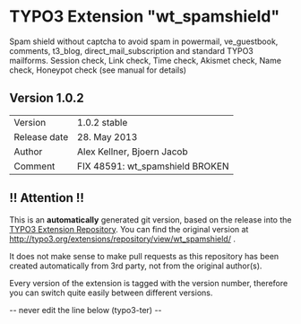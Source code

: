 # TYPO3 Extension "wt_spamshield"
Spam shield without captcha to avoid spam in powermail, ve_guestbook, comments, t3_blog, direct_mail_subscription and standard TYPO3 mailforms. Session check, Link check, Time check, Akismet check, Name check, Honeypot check (see manual for details)

## Version 1.0.2




<table>
	<tr><td>Version</td><td>1.0.2 stable</td></tr>
	<tr><td>Release date</td><td>28. May 2013</td></tr>
	<tr><td>Author</td><td>Alex Kellner, Bjoern Jacob</td></tr>
	<tr><td>Comment</td><td>FIX 48591: wt_spamshield BROKEN</td></tr>
</table>

## !! Attention !!
This is an **automatically** generated git version, based on the release into the [TYPO3 Extension Repository](http://www.typo3.org/extensions/).
You can find the original version at http://typo3.org/extensions/repository/view/wt_spamshield/ .

It does not make sense to make pull requests as this repository has been created automatically from 3rd party, not from the original author(s).

Every version of the extension is tagged with the version number, therefore you can switch quite easily between different versions.


-- never edit the line below (typo3-ter) --